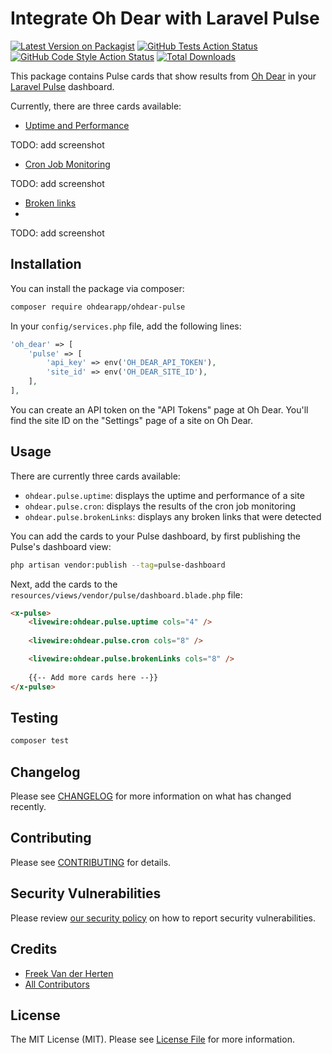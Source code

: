 # Integrate Oh Dear with Laravel Pulse

[![Latest Version on Packagist](https://img.shields.io/packagist/v/ohdearapp/ohdear-pulse.svg?style=flat-square)](https://packagist.org/packages/ohdearapp/ohdear-pulse)
[![GitHub Tests Action Status](https://img.shields.io/github/actions/workflow/status/ohdearapp/ohdear-pulse/run-tests.yml?branch=main&label=tests&style=flat-square)](https://github.com/ohdearapp/ohdear-pulse/actions?query=workflow%3Arun-tests+branch%3Amain)
[![GitHub Code Style Action Status](https://img.shields.io/github/actions/workflow/status/ohdearapp/ohdear-pulse/fix-php-code-style-issues.yml?branch=main&label=code%20style&style=flat-square)](https://github.com/ohdearapp/ohdear-pulse/actions?query=workflow%3A"Fix+PHP+code+style+issues"+branch%3Amain)
[![Total Downloads](https://img.shields.io/packagist/dt/ohdearapp/ohdear-pulse.svg?style=flat-square)](https://packagist.org/packages/ohdearapp/ohdear-pulse)

This package contains Pulse cards that show results from [Oh Dear](https://ohdear.app) in your [Laravel Pulse](https://pulse.laravel.com) dashboard.

Currently, there are three cards available:

- [Uptime and Performance](https://ohdear.app/docs/features/uptime-monitoring)

TODO: add screenshot

- [Cron Job Monitoring](https://ohdear.app/docs/features/cron-job-monitoring)

TODO: add screenshot

- [Broken links](https://ohdear.app/docs/features/broken-links-detection)
- 
TODO: add screenshot

## Installation

You can install the package via composer:

```bash
composer require ohdearapp/ohdear-pulse
```

In your `config/services.php` file, add the following lines:

```php
'oh_dear' => [
    'pulse' => [
        'api_key' => env('OH_DEAR_API_TOKEN'),
        'site_id' => env('OH_DEAR_SITE_ID'),
    ],
],
```

You can create an API token on the "API Tokens" page at Oh Dear. You'll find the site ID on the "Settings" page of a site on Oh Dear.

## Usage

There are currently three cards available:

- `ohdear.pulse.uptime`: displays the uptime and performance of a site
- `ohdear.pulse.cron`: displays the results of the cron job monitoring
- `ohdear.pulse.brokenLinks`: displays any broken links that were detected

You can add the cards to your Pulse dashboard, by first publishing the Pulse's dashboard view:

```bash
php artisan vendor:publish --tag=pulse-dashboard
```

Next, add the cards to the `resources/views/vendor/pulse/dashboard.blade.php` file:

```html
<x-pulse>
    <livewire:ohdear.pulse.uptime cols="4" />
    
    <livewire:ohdear.pulse.cron cols="8" />

    <livewire:ohdear.pulse.brokenLinks cols="8" />
    
    {{-- Add more cards here --}}
</x-pulse>
```

## Testing

```bash
composer test
```

## Changelog

Please see [CHANGELOG](CHANGELOG.md) for more information on what has changed recently.

## Contributing

Please see [CONTRIBUTING](CONTRIBUTING.md) for details.

## Security Vulnerabilities

Please review [our security policy](../../security/policy) on how to report security vulnerabilities.

## Credits

- [Freek Van der Herten](https://github.com/freekmurze)
- [All Contributors](../../contributors)

## License

The MIT License (MIT). Please see [License File](LICENSE.md) for more information.

